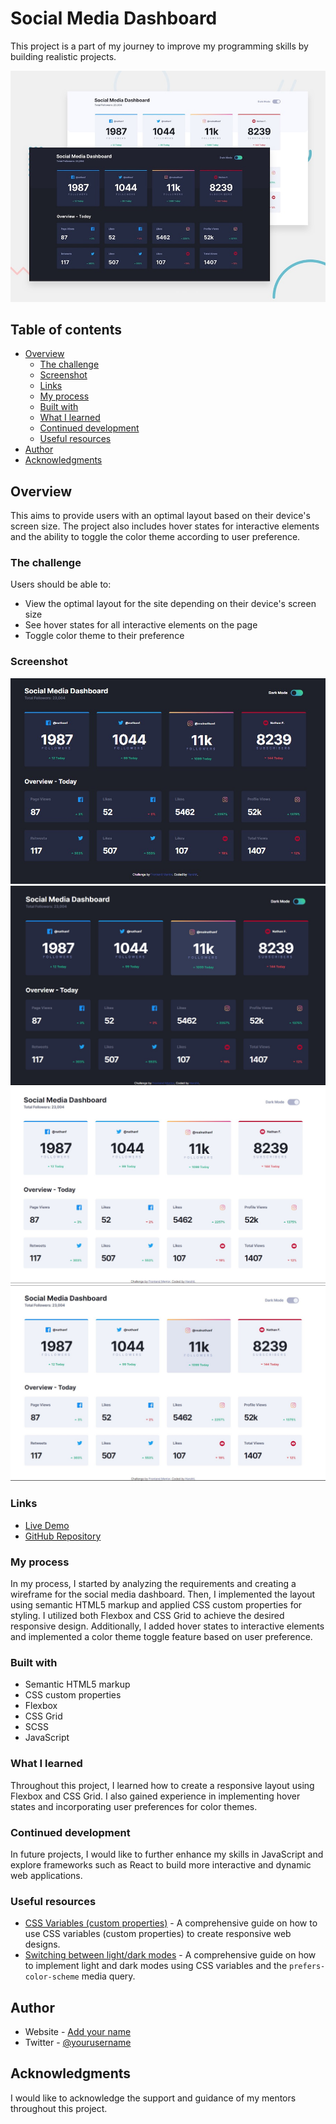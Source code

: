 # Social Media Dashboard

This project is a part of my journey to improve my programming skills by building realistic projects.

![](./Screenshots/desktop-preview.jpg)

## Table of contents

- [Overview](#overview)
  - [The challenge](#the-challenge)
  - [Screenshot](#screenshot)
  - [Links](#links)
  - [My process](#my-process)
  - [Built with](#built-with)
  - [What I learned](#what-i-learned)
  - [Continued development](#continued-development)
  - [Useful resources](#useful-resources)
- [Author](#author)
- [Acknowledgments](#acknowledgments)

## Overview

This aims to provide users with an optimal layout based on their device's screen size. The project also includes hover states for interactive elements and the ability to toggle the color theme according to user preference.

### The challenge

Users should be able to:

- View the optimal layout for the site depending on their device's screen size
- See hover states for all interactive elements on the page
- Toggle color theme to their preference

### Screenshot

![Dark Background](./Screenshots/dark-bg.jpg) ![Dark Background with hover](./Screenshots/dark-active.jpg)
![Light Background](./Screenshots/Light-bg.jpg) ![Light Background with hover](./Screenshots/Light-active.jpg)

### Links

- [Live Demo](https://example.com)
- [GitHub Repository](https://github.com/yourusername/your-repo)

### My process

In my process, I started by analyzing the requirements and creating a wireframe for the social media dashboard. Then, I implemented the layout using semantic HTML5 markup and applied CSS custom properties for styling. I utilized both Flexbox and CSS Grid to achieve the desired responsive design. Additionally, I added hover states to interactive elements and implemented a color theme toggle feature based on user preference.

### Built with

- Semantic HTML5 markup
- CSS custom properties
- Flexbox
- CSS Grid
- SCSS
- JavaScript

### What I learned

Throughout this project, I learned how to create a responsive layout using Flexbox and CSS Grid. I also gained experience in implementing hover states and incorporating user preferences for color themes.

### Continued development

In future projects, I would like to further enhance my skills in JavaScript and explore frameworks such as React to build more interactive and dynamic web applications.

### Useful resources

- [CSS Variables (custom properties)](https://css-tricks.com/updating-a-css-variable-with-javascript/) - A comprehensive guide on how to use CSS variables (custom properties) to create responsive web designs.
- [Switching between light/dark modes](https://developer.mozilla.org/en-US/docs/Web/CSS/@media/prefers-color-scheme) - A comprehensive guide on how to implement light and dark modes using CSS variables and the `prefers-color-scheme` media query.

## Author

- Website - [Add your name](#)
- Twitter - [@yourusername](#)

## Acknowledgments

I would like to acknowledge the support and guidance of my mentors throughout this project.
